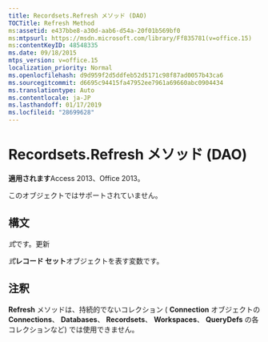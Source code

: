 ```yaml
---
title: Recordsets.Refresh メソッド (DAO)
TOCTitle: Refresh Method
ms:assetid: e437bbe8-a30d-aab6-d54a-20f01b569bf0
ms:mtpsurl: https://msdn.microsoft.com/library/Ff835781(v=office.15)
ms:contentKeyID: 48548335
ms.date: 09/18/2015
mtps_version: v=office.15
localization_priority: Normal
ms.openlocfilehash: d9d959f2d5ddfeb52d5171c98f87ad0057b43ca6
ms.sourcegitcommit: d6695c94415fa47952ee7961a69660abc0904434
ms.translationtype: Auto
ms.contentlocale: ja-JP
ms.lasthandoff: 01/17/2019
ms.locfileid: "28699628"
---
```

# <a name="recordsetsrefresh-method-dao"></a>Recordsets.Refresh メソッド (DAO)


**適用されます**Access 2013、Office 2013。

このオブジェクトではサポートされていません。

## <a name="syntax"></a>構文

*式*です。更新

*式***レコード セット**オブジェクトを表す変数です。

## <a name="remarks"></a>注釈

**Refresh** メソッドは、持続的でないコレクション ( **Connection** オブジェクトの **Connections**、 **Databases**、 **Recordsets**、 **Workspaces**、 **QueryDefs** の各コレクションなど) では使用できません。


